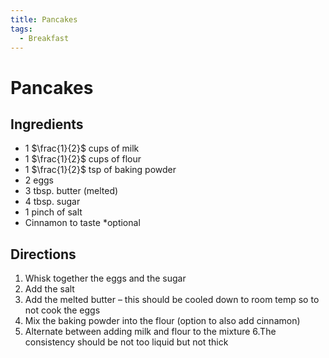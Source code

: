 ```yaml
---
title: Pancakes
tags:
  - Breakfast
---
```


# Pancakes


## Ingredients
- 1 $\frac{1}{2}$ cups of milk
- 1 $\frac{1}{2}$ cups of flour
- 1 $\frac{1}{2}$ tsp of baking powder
- 2 eggs
- 3 tbsp. butter (melted) 
- 4 tbsp. sugar
- 1 pinch of salt
- Cinnamon to taste *optional

## Directions
1. Whisk together the eggs and the sugar
2. Add the salt
3. Add the melted butter – this should be cooled down to room temp so to not cook the eggs
4. Mix the baking powder into the flour (option to also add cinnamon)
5. Alternate between adding milk and flour to the mixture
6.The consistency should be not too liquid but not thick 

